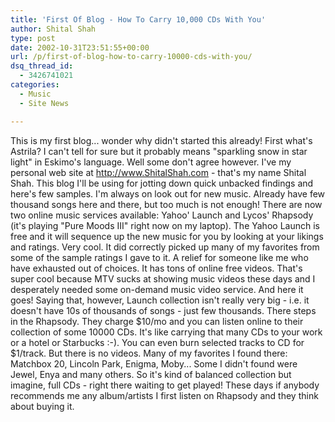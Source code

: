 ```yaml
---
title: 'First Of Blog - How To Carry 10,000 CDs With You'
author: Shital Shah
type: post
date: 2002-10-31T23:51:55+00:00
url: /p/first-of-blog-how-to-carry-10000-cds-with-you/
dsq_thread_id:
  - 3426741021
categories:
  - Music
  - Site News

---
```

This is my first blog... wonder why didn't started this already! First what's Astrila? I can't tell for sure but it probably means "sparkling snow in star light" in Eskimo's language. Well some don't agree however. I've my personal web site at http://www.ShitalShah.com - that's my name Shital Shah. This blog I'll be using for jotting down quick unbacked findings and here's few samples. I'm always on look out for new music. Already have few thousand songs here and there, but too much is not enough! There are now two online music services available: Yahoo' Launch and Lycos' Rhapsody (it's playing "Pure Moods III" right now on my laptop). The Yahoo Launch is free and it will sequence up the new music for you by looking at your likings and ratings. Very cool. It did correctly picked up many of my favorites from some of the sample ratings I gave to it. A relief for someone like me who have exhausted out of choices. It has tons of online free videos. That's super cool because MTV sucks at showing music videos these days and I desperately needed some on-demand music video service. And here it goes! Saying that, however, Launch collection isn't really very big - i.e. it doesn't have 10s of thousands of songs - just few thousands. There steps in the Rhapsody. They charge $10/mo and you can listen online to their collection of some 10000 CDs. It's like carrying that many CDs to your work or a hotel or Starbucks :-). You can even burn selected tracks to CD for $1/track. But there is no videos. Many of my favorites I found there: Matchbox 20, Lincoln Park, Enigma, Moby... Some I didn't found were Jewel, Enya and many others. So it's kind of balanced collection but imagine, full CDs - right there waiting to get played! These days if anybody recommends me any album/artists I first listen on Rhapsody and they think about buying it.